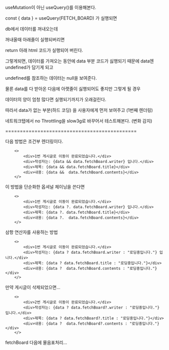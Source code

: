 useMutation이 아닌 useQuery()를 이용해본다.

const { data } = useQuery(FETCH_BOARD) 가 실행되면

db에서 데이터를 꺼내오는데

꺼내올때 아래줄이 실행되버리면 

return 아래 html 코드가 실행되어 버린다.

그렇게되면, 데이터를 가져오는 동안에 data 부분 코드가 싫행되기 때문에 data엔 undefined가 담기게 되고

undefined를 참조하는 데이터는 null을 보여준다.

물론 data를 다 받아온 다음에 아랫줄이 싫행되어도 좋지만 그렇게 될 경우

데이터의 양이 엄청 많다면 실행되기까지가 오래걸린다.

따라서 data가 없는 부분(하드 코딩) 을 사용자에게 먼저 보여주고 (1번째 렌더링)

네트워크탭에서 no Throttling을 slow3g로 바꾸어서 테스트해본다. (변화 감지)

=============================================

다음 방법은 조건부 렌더링이다.

        <>
            <div>1번 게시글로 이동이 완료되었습니다.</div>
            <div>작성자는: {data && data.fetchBoard.writer} 입니다.</div>
            <div>제목: {data && data.fetchBoard.title}</div>
            <div>내용: {data &&  data.fetchBoard.contents}</div>
        </>

이 방법을 단순화한 옵셔널 체이닝을 쓴다면

        <>
            <div>1번 게시글로 이동이 완료되었습니다.</div>
            <div>작성자는: {data ?. data.fetchBoard.writer} 입니다.</div>
            <div>제목: {data ?. data.fetchBoard.title}</div>
            <div>내용: {data ?.  data.fetchBoard.contents}</div>
        </>

삼항 연산자를 사용하는 방법

        <>
            <div>1번 게시글로 이동이 완료되었습니다.</div>
            <div>작성자는: {data ? data.fetchBoard.writer : "로딩중입니다."} 입니다.</div>
            <div>제목: {data ? data.fetchBoard.title : "로딩중입니다."}</div>
            <div>내용: {data ?  data.fetchBoard.contents : "로딩중입니다."}</div>
        </>

만약 게시글이 삭제되었으면...

        <>
            <div>2번 게시글로 이동이 완료되었습니다.</div>
            <div>작성자는: {data ? data.fetchBoard?.writer : "로딩중입니다."} 입니다.</div>
            <div>제목: {data ? data.fetchBoard?.title : "로딩중입니다."}</div>
            <div>내용: {data ?  data.fetchBoard?.contents : "로딩중입니다."}</div>
        </>

fetchBoard 다음에 물음표처리...